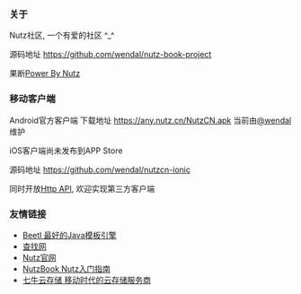 ### 关于

Nutz社区, 一个有爱的社区 ^_^

源码地址 https://github.com/wendal/nutz-book-project

果断[Power By Nutz](http://www.nutzam.com)

### 移动客户端

Android官方客户端 下载地址 https://any.nutz.cn/NutzCN.apk 当前由[@wendal](https://wendal.net)维护

iOS客户端尚未发布到APP Store

源码地址 https://github.com/wendal/nutzcn-ionic

同时开放[Http API](https://nutz.cn/yvr/links/api.html), 欢迎实现第三方客户端

### 友情链接

* [Beetl 最好的Java模板引擎](http://ibeetl.com/)
* [查找网](http://www.chazhao.com)
* [Nutz官网](http://www.nutzam.com)
* [NutzBook Nutz入门指南](http://nutzbook.wendal.net)
* [七牛云存储 移动时代的云存储服务商](http://www.qiniu.com/)
